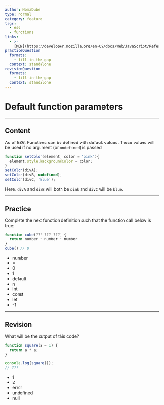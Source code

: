 ```yaml
---
author: NomaDube
type: normal
category: feature
tags:
  - es6
  - functions
links:
  - >-
    [MDN](https://developer.mozilla.org/en-US/docs/Web/JavaScript/Reference/Functions/Default_parameters){website}
practiceQuestion:
  formats:
    - fill-in-the-gap
  context: standalone
revisionQuestion:
  formats:
    - fill-in-the-gap
  context: standalone
---
```


# Default function parameters


---

## Content

As of ES6, Functions can be defined with default values. These values will be used if no argument (or `undefined`) is passed.

```javascript
function setColor(element, color = 'pink'){
  element.style.backgroundColor = color;
}
setColor(divA);
setColor(divB, undefined);
setColor(divC, 'blue');
```

Here, `divA` and `divB` will both be `pink`  and `divC` will be `blue`.


---

## Practice

Complete the next function definition such that the function call below is true:

```javascript
function cube(??? ??? ???) {
  return number * number * number
}
cube() // 0
```

- number
- =
- 0
- 1
- default
- n
- int
- const
- let
- -1


---

## Revision

What will be the output of this code?

```javascript
function square(a = 1) {
  return a * a;
}

console.log(square());
// ???
```

- 1
- 2
- error
- undefined
- null
 

